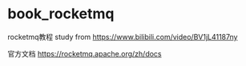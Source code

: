 # book_rocketmq
rocketmq教程 study from https://www.bilibili.com/video/BV1jL41187ny

官方文档 https://rocketmq.apache.org/zh/docs

